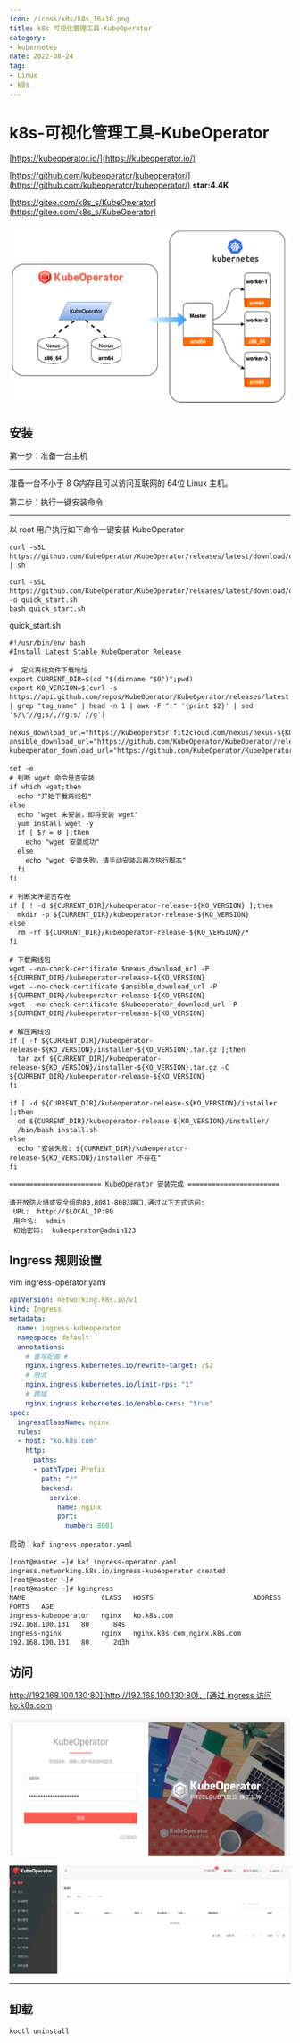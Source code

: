 ```yaml
---
icon: /icons/k8s/k8s_16x16.png
title: k8s 可视化管理工具-KubeOperator
category: 
- kubernetes
date: 2022-08-24
tag:
- Linux
- k8s
---
```


<!-- more -->

# k8s-可视化管理工具-KubeOperator

[https://kubeoperator.io/](https://kubeoperator.io/)

[https://github.com/kubeoperator/kubeoperator/](https://github.com/kubeoperator/kubeoperator/) **star:4.4K**

[https://gitee.com/k8s_s/KubeOperator](https://gitee.com/k8s_s/KubeOperator)

![](./kubeoperator.assets/true-image-20220829202242469.png)

## 安装

第一步：准备一台主机

------

准备一台不小于 8 G内存且可以访问互联网的 64位 Linux 主机。

第二步：执行一键安装命令

------

以 root 用户执行如下命令一键安装 KubeOperator

```shell
curl -sSL https://github.com/KubeOperator/KubeOperator/releases/latest/download/quick_start.sh | sh
```

```shell
curl -sSL https://github.com/KubeOperator/KubeOperator/releases/latest/download/quick_start.sh -o quick_start.sh
bash quick_start.sh
```

quick_start.sh

```shell
#!/usr/bin/env bash
#Install Latest Stable KubeOperator Release

#  定义离线文件下载地址
export CURRENT_DIR=$(cd "$(dirname "$0")";pwd)
export KO_VERSION=$(curl -s https://api.github.com/repos/KubeOperator/KubeOperator/releases/latest | grep "tag_name" | head -n 1 | awk -F ":" '{print $2}' | sed 's/\"//g;s/,//g;s/ //g')

nexus_download_url="https://kubeoperator.fit2cloud.com/nexus/nexus-${KO_VERSION}.tar.gz"
ansible_download_url="https://github.com/KubeOperator/KubeOperator/releases/latest/download/ansible-${KO_VERSION}.tar.gz"
kubeoperator_download_url="https://github.com/KubeOperator/KubeOperator/releases/latest/download/installer-${KO_VERSION}.tar.gz"

set -e
# 判断 wget 命令是否安装
if which wget;then
  echo "开始下载离线包"
else
  echo "wget 未安装，即将安装 wget"
  yum install wget -y
  if [ $? = 0 ];then
    echo "wget 安装成功"
  else
    echo "wget 安装失败，请手动安装后再次执行脚本"
  fi
fi

# 判断文件是否存在
if [ ! -d ${CURRENT_DIR}/kubeoperator-release-${KO_VERSION} ];then
  mkdir -p ${CURRENT_DIR}/kubeoperator-release-${KO_VERSION}
else
  rm -rf ${CURRENT_DIR}/kubeoperator-release-${KO_VERSION}/*
fi

# 下载离线包
wget --no-check-certificate $nexus_download_url -P ${CURRENT_DIR}/kubeoperator-release-${KO_VERSION}
wget --no-check-certificate $ansible_download_url -P ${CURRENT_DIR}/kubeoperator-release-${KO_VERSION}
wget --no-check-certificate $kubeoperator_download_url -P ${CURRENT_DIR}/kubeoperator-release-${KO_VERSION}

# 解压离线包
if [ -f ${CURRENT_DIR}/kubeoperator-release-${KO_VERSION}/installer-${KO_VERSION}.tar.gz ];then
  tar zxf ${CURRENT_DIR}/kubeoperator-release-${KO_VERSION}/installer-${KO_VERSION}.tar.gz -C ${CURRENT_DIR}/kubeoperator-release-${KO_VERSION}
fi

if [ -d ${CURRENT_DIR}/kubeoperator-release-${KO_VERSION}/installer ];then
  cd ${CURRENT_DIR}/kubeoperator-release-${KO_VERSION}/installer/
  /bin/bash install.sh
else
  echo "安装失败: ${CURRENT_DIR}/kubeoperator-release-${KO_VERSION}/installer 不存在"
fi
```

```shell
======================= KubeOperator 安装完成 =======================

请开放防火墙或安全组的80,8081-8083端口,通过以下方式访问:
 URL:  http://$LOCAL_IP:80
 用户名:  admin
 初始密码:  kubeoperator@admin123
```

## Ingress 规则设置

vim ingress-operator.yaml

```yaml
apiVersion: networking.k8s.io/v1
kind: Ingress
metadata: 
  name: ingress-kubeoperator
  namespace: default
  annotations:
    # 重写配置 # 
    nginx.ingress.kubernetes.io/rewrite-target: /$2
    # 限流
    nginx.ingress.kubernetes.io/limit-rps: "1"
    # 跨域
    nginx.ingress.kubernetes.io/enable-cors: "true"
spec:
  ingressClassName: nginx
  rules:
  - host: "ko.k8s.com"
    http:
      paths:
      - pathType: Prefix
        path: "/"
        backend:
          service:
            name: nginx
            port:
              number: 8001
```

启动：`kaf ingress-operator.yaml`

```shell
[root@master ~]# kaf ingress-operator.yaml
ingress.networking.k8s.io/ingress-kubeoperator created
[root@master ~]#
[root@master ~]# kgingress
NAME                   CLASS   HOSTS                         ADDRESS           PORTS   AGE
ingress-kubeoperator   nginx   ko.k8s.com                    192.168.100.131   80      84s
ingress-nginx          nginx   nginx.k8s.com,nginx.k8s.com   192.168.100.131   80      2d3h
```

## 访问

[http://192.168.100.130:80](http://192.168.100.130:80)、[通过 ingress 访问 ko.k8s.com](http://ko.k8s.com/)

![](./kubeoperator.assets/true-image-20220829203553915.png)

![](./kubeoperator.assets/true-image-20220829211901869.png)

-----

## 卸载

```
koctl uninstall
```
